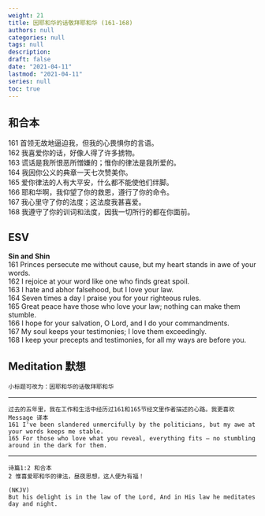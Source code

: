 ```yaml
---
weight: 21
title: 因耶和华的话敬拜耶和华 (161-168)
authors: null
categories: null
tags: null
description:
draft: false
date: "2021-04-11"
lastmod: "2021-04-11"
series: null
toc: true
---
```


## 和合本

161 首领无故地逼迫我，但我的心畏惧你的言语。  
162 我喜爱你的话，好像人得了许多掳物。  
163 谎话是我所恨恶所憎嫌的；惟你的律法是我所爱的。  
164 我因你公义的典章一天七次赞美你。  
165 爱你律法的人有大平安，什么都不能使他们绊脚。  
166 耶和华啊，我仰望了你的救恩，遵行了你的命令。  
167 我心里守了你的法度；这法度我甚喜爱。  
168 我遵守了你的训词和法度，因我一切所行的都在你面前。  

## ESV  
**Sin and Shin**  
161 Princes persecute me without cause, but my heart stands in awe of your words.  
162 I rejoice at your word like one who finds great spoil.   
163 I hate and abhor falsehood, but I love your law.   
164 Seven times a day I praise you for your righteous rules.   
165 Great peace have those who love your law; nothing can make them stumble.   
166 I hope for your salvation, O Lord, and I do your commandments.   
167 My soul keeps your testimonies; I love them exceedingly.   
168 I keep your precepts and testimonies, for all my ways are before you.   

## Meditation 默想

    小标题可改为：因耶和华的话敬拜耶和华
____
    过去的五年里，我在工作和生活中经历过161和165节经文里作者描述的心路。我更喜欢 Message 译本  
    161 I've been slandered unmercifully by the politicians, but my awe at your words keeps me stable.  
    165 For those who love what you reveal, everything fits — no stumbling around in the dark for them.  

____
    ‪诗篇‬1:2 和合本
    2 惟喜爱耶和华的律法，昼夜思想，这人便为有福！

    (NKJV)
    But his delight is in the law of the Lord, And in His law he meditates day and night.


<script>
    var refTagger = {
        settings: {
            bibleVersion: "KJV" /*hlybblsmpshndtn*/
        }
    }; 

    (function(d, t) {
        var n=d.querySelector('[nonce]');
        refTagger.settings.nonce = n && (n.nonce||n.getAttribute('nonce'));
        var g = d.createElement(t), s = d.getElementsByTagName(t)[0];
        g.src = 'https://api.reftagger.com/v2/RefTagger.js';
        g.nonce = refTagger.settings.nonce;
        s.parentNode.insertBefore(g, s);
    }(document, 'script'));
</script>